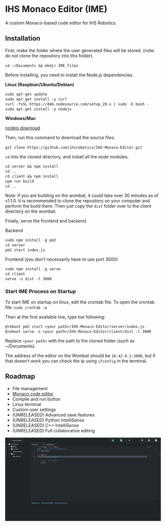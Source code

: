 # IHS Monaco Editor (IME)

A custom Monaco-based code editor for IHS Robotics. 

## Installation
First, make the folder where the user generated files will be stored. (note: do not clone the repository into this folder).

`cd ~/Documents && mkdir IME_files`


Before installing, you need to install the Node.js dependencies. 

**Linux (Raspbian/Ubuntu/Debian)**
```
sudo apt-get update
sudo apt-get install -y curl
curl -fsSL https://deb.nodesource.com/setup_20.x | sudo -E bash -
sudo apt-get install -y nodejs
```
**Windows/Mac**

[nodejs download](https://nodejs.org/en/download)

Then, run this command to download the source files.

`git clone https://github.com/ihsrobotics/IHS-Monaco-Editor.git`

`cd` into the cloned directory, and install all the node modules.
```
cd server && npm install
cd ..
cd client && npm install
npm run build
cd ..
```
Note: if you are building on the wombat, it could take over 30 minutes as of v1.1.0. It is recommended to clone the repository on your computer and perform the build there. Then just copy the `dist` folder over to the client directory on the wombat. 

Finally, serve the frontend and backend.

Backend
```
sudo npm install -g pm2
cd server
pm2 start index.js
```

Frontend (you don't necessarily have to use port 3000)
```
sudo npm install -g serve
cd client
serve -s dist -l 3000
```

### Start IME Process on Startup

To start IME on startup on linux, edit the crontab file.
To open the crontab file:
`
sudo crontab -e
`

Then at the first available line, type toe following:
```
@reboot pm2 start <your path>/IHS-Monaco-Editor/server/index.js
@reboot serve -s <your path>/IHS-Monaco-Editor/client/dist -l 3000
```
Replace `<your path>` with the path to the cloned folder (such as ~/Documents).

The address of the editor on the Wombat should be `10.42.0.1:3000`, but if that doesn't work you can check the ip using `ifconfig` in the terminal.

## Roadmap
- File management
- [Monaco code editor](https://microsoft.github.io/monaco-editor/)
- Compile and run button
- Linux terminal
- Custom user settings
- (UNRELEASED) Advanced save features
- (UNRELEASED) Python IntelliSense
- (UNRELEASED) C++ IntelliSense
- (UNRELEASED) Full collaborative editing

![alt](./demo.png)

